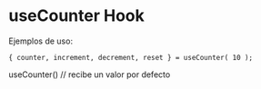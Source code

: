 # useCounter Hook


Ejemplos de uso:
```
{ counter, increment, decrement, reset } = useCounter( 10 );
```

useCounter() // recibe un valor por defecto